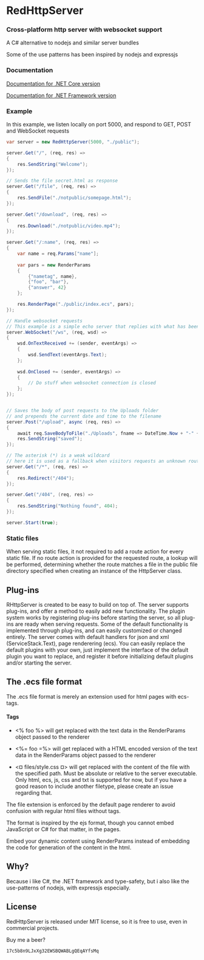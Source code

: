 # RedHttpServer
### Cross-platform http server with websocket support


A C# alternative to nodejs and similar server bundles

Some of the use patterns has been inspired by nodejs and expressjs

### Documentation
[Documentation for .NET Core version](https://rosenbjerg.dk/rhscore/docs/)

[Documentation for .NET Framework version](https://rosenbjerg.dk/rhs/docs/)

### Example
In this example, we listen locally on port 5000, and respond to GET, POST and WebSocket requests


```csharp
var server = new RedHttpServer(5000, "./public");

server.Get("/", (req, res) =>
{
    res.SendString("Welcome");
});

// Sends the file secret.html as response
server.Get("/file", (req, res) =>
{
    res.SendFile("./notpublic/somepage.html");
});

server.Get("/download", (req, res) =>
{
    res.Download("./notpublic/video.mp4");
});

server.Get("/:name", (req, res) =>
{
    var name = req.Params["name"];
    
    var pars = new RenderParams
    {
        {"nametag", name},
        {"foo", "bar"},
        {"answer", 42}
    };

    res.RenderPage("./public/index.ecs", pars);
});

// Handle websocket requests
// This example is a simple echo server that replies with what has been send
server.WebSocket("/ws", (req, wsd) =>
{
    wsd.OnTextReceived += (sender, eventArgs) =>
    {
        wsd.SendText(eventArgs.Text);
    };
    
    wsd.OnClosed += (sender, eventArgs) =>
    {
        // Do stuff when websocket connection is closed
    };
});


// Saves the body of post requests to the Uploads folder
// and prepends the current date and time to the filename
server.Post("/upload", async (req, res) =>
{
    await req.SaveBodyToFile("./Uploads", fname => DateTime.Now + "-" + fname);
    res.SendString("saved");
});

// The asterisk (*) is a weak wildcard
// here it is used as a fallback when visitors requests an unknown route
server.Get("/*", (req, res) =>
{
    res.Redirect("/404");
});

server.Get("/404", (req, res) =>
{
    res.SendString("Nothing found", 404);
});

server.Start(true);
```
### Static files
When serving static files, it not required to add a route action for every static file.
If no route action is provided for the requested route, a lookup will be performed, determining whether the route matches a file in the public file directory specified when creating an instance of the HttpServer class.

## Plug-ins
RHttpServer is created to be easy to build on top of. 
The server supports plug-ins, and offer a method to easily add new functionality.
The plugin system works by registering plug-ins before starting the server, so all plug-ins are ready when serving requests.
Some of the default functionality is implemented through plug-ins, and can easily customized or changed entirely.
The server comes with default handlers for json and xml (ServiceStack.Text), page renderering (ecs).
You can easily replace the default plugins with your own, just implement the interface of the default plugin you want to replace, and 
register it before initializing default plugins and/or starting the server.

## The .ecs file format
The .ecs file format is merely an extension used for html pages with ecs-tags.

#### Tags
- <% foo %> will get replaced with the text data in the RenderParams object passed to the renderer

- <%= foo =%> will get replaced with a HTML encoded version of the text data in the RenderParams object passed to the renderer

- <¤ files/style.css ¤> will get replaced with the content of the file with the specified path. Must be absolute or relative to the server executable. Only html, ecs, js, css and txt is supported for now, but if you have a good reason to include another filetype, please create an issue regarding that.


The file extension is enforced by the default page renderer to avoid confusion with regular html files without tags.

The format is inspired by the ejs format, though you cannot embed JavaScript or C# for that matter, in the pages.


Embed your dynamic content using RenderParams instead of embedding the code for generation of the content in the html.

## Why?
Because i like C#, the .NET framework and type-safety, but i also like the use-patterns of nodejs, with expressjs especially.

## License
RedHttpServer is released under MIT license, so it is free to use, even in commercial projects.

Buy me a beer? 
```
17c5b8n9LJxXg32EWSBQWABLgQEqAYfsMq
```
